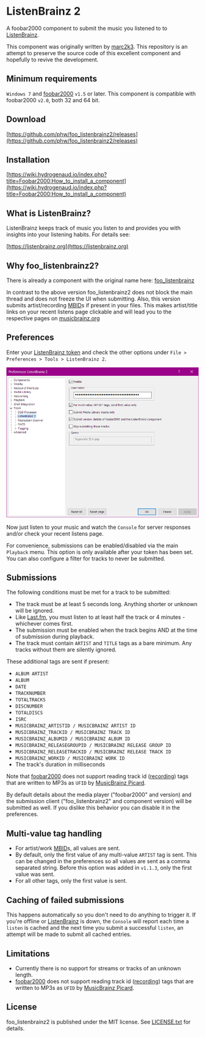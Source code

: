 # ListenBrainz 2

A foobar2000 component to submit the music you listened to to [ListenBrainz](https://listenbrainz.org).

This component was originally written by [marc2k3](https://github.com/marc2k3/).
This repository is an attempt to preserve the source code of this excellent
component and hopefully to revive the development.


## Minimum requirements

`Windows 7` and [foobar2000](https://foobar2000.org) `v1.5` or later. This component is compatible with foobar2000 `v2.0`, both 32 and 64 bit.


## Download
[https://github.com/phw/foo_listenbrainz2/releases](https://github.com/phw/foo_listenbrainz2/releases)


## Installation

[https://wiki.hydrogenaud.io/index.php?title=Foobar2000:How_to_install_a_component](https://wiki.hydrogenaud.io/index.php?title=Foobar2000:How_to_install_a_component)


## What is ListenBrainz?

ListenBrainz keeps track of music you listen to and provides you with insights into your listening habits. For details see:

[https://listenbrainz.org](https://listenbrainz.org)


## Why foo_listenbrainz2?

There is already a component with the original name here: [foo_listenbrainz](https://gitlab.com/ykBuilds/foo_listenbrainz)

In contrast to the above version foo_listenbrainz2 does not block the main thread and does not freeze the UI when submitting. Also, this version submits artist/recording [MBID](https://musicbrainz.org/doc/MusicBrainz_Identifier)s if present in your files. This makes artist/title links on your recent listens page clickable and will lead you to the respective pages on [musicbrainz.org](https://musicbrainz.org)


## Preferences

Enter your [ListenBrainz token](https://listenbrainz.org/profile) and check the other options under
`File > Preferences > Tools > ListenBrainz 2`.

![Preferences](preferences.png)

Now just listen to your music and watch the `Console` for server responses and/or check your recent listens page.

For convenience, submissions can be enabled/disabled via the main `Playback` menu. This option is only available after your token has been set. You can also configure a filter for tracks to never be submitted.


## Submissions

The following conditions must be met for a track to be submitted:

- The track must be at least 5 seconds long. Anything shorter or unknown will be ignored.
- Like [Last.fm](https://last.fm), you must listen to at least half the track or 4 minutes - whichever comes first.
- The submission must be enabled when the track begins AND at the time of submission during playback.
- The track must contain `ARTIST` and `TITLE` tags as a bare minimum. Any tracks without them are silently ignored.

These additional tags are sent if present:

- `ALBUM ARTIST`
- `ALBUM`
- `DATE`
- `TRACKNUMBER`
- `TOTALTRACKS`
- `DISCNUMBER`
- `TOTALDISCS`
- `ISRC`
- `MUSICBRAINZ_ARTISTID / MUSICBRAINZ ARTIST ID`
- `MUSICBRAINZ_TRACKID / MUSICBRAINZ TRACK ID`
- `MUSICBRAINZ_ALBUMID / MUSICBRAINZ ALBUM ID`
- `MUSICBRAINZ_RELEASEGROUPID / MUSICBRAINZ RELEASE GROUP ID`
- `MUSICBRAINZ_RELEASETRACKID / MUSICBRAINZ RELEASE TRACK ID`
- `MUSICBRAINZ_WORKID / MUSICBRAINZ WORK ID`
- The track's duration in milliseconds

Note that [foobar2000](https://foobar2000.org) does not support reading track id ([recording](https://musicbrainz.org/doc/Recording)) tags that are written to MP3s as `UFID` by [MusicBrainz Picard](https://picard.musicbrainz.org/).

By default details about the media player ("foobar2000" and version) and the submission client ("foo_listenbrainz2" and component version) will be submitted as well. If you dislike this behavior you can disable it in the preferences.


## Multi-value tag handling

- For artist/work [MBID](https://musicbrainz.org/doc/MusicBrainz_Identifier)s, all values are sent.
- By default, only the first value of any multi-value `ARTIST` tag is sent. This can be changed in the preferences so all values are sent as a comma separated string. Before this option was added in `v1.1.3`, only the first value was sent.
- For all other tags, only the first value is sent.


## Caching of failed submissions

This happens automatically so you don't need to do anything to trigger it. If you're offline or [ListenBrainz](https://listenbrainz.org) is down, the `Console` will report each time a `listen` is cached and the next time you submit a successful `listen`, an attempt will be made to submit all cached entries.


## Limitations

- Currently there is no support for streams or tracks of an unknown length.
- [foobar2000](https://foobar2000.org) does not support reading track id ([recording](https://musicbrainz.org/doc/Recording)) tags that are written to MP3s as `UFID` by [MusicBrainz Picard](https://picard.musicbrainz.org/).


## License

foo_listenbrainz2 is published under the MIT license. See [LICENSE.txt](./LICENSE.txt) for details.
